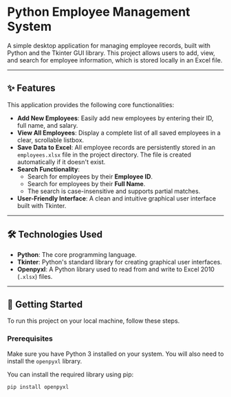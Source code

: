 # Python Employee Management System

A simple desktop application for managing employee records, built with Python and the Tkinter GUI library. This project allows users to add, view, and search for employee information, which is stored locally in an Excel file.



---

## ✨ Features

This application provides the following core functionalities:

- **Add New Employees**: Easily add new employees by entering their ID, full name, and salary.
- **View All Employees**: Display a complete list of all saved employees in a clear, scrollable listbox.
- **Save Data to Excel**: All employee records are persistently stored in an `employees.xlsx` file in the project directory. The file is created automatically if it doesn't exist.
- **Search Functionality**:
    - Search for employees by their **Employee ID**.
    - Search for employees by their **Full Name**.
    - The search is case-insensitive and supports partial matches.
- **User-Friendly Interface**: A clean and intuitive graphical user interface built with Tkinter.

---

## 🛠️ Technologies Used

- **Python**: The core programming language.
- **Tkinter**: Python's standard library for creating graphical user interfaces.
- **Openpyxl**: A Python library used to read from and write to Excel 2010 (`.xlsx`) files.

---

## 🚀 Getting Started

To run this project on your local machine, follow these steps.

### Prerequisites

Make sure you have Python 3 installed on your system. You will also need to install the `openpyxl` library.

You can install the required library using pip:
```bash
pip install openpyxl